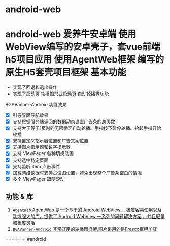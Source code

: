 # android-web

android-web
爱养牛安卓端 使用WebView编写的安卓壳子，套vue前端h5项目应用
使用AgentWeb框架 编写的原生H5套壳项目框架
基本功能
======

 * 实现了回退和退出操作
 * 实现了启动页 轮播图形式启动页 自动轮播等功能
 
 BGABanner-Android 功能效果
 - [x] 引导界面导航效果
 - [x] 支持根据服务端返回的数据动态设置广告条的总页数
 - [x] 支持大于等于1页时的无限循环自动轮播、手指按下暂停轮播、抬起手指开始轮播
 - [x] 支持自定义指示器位置和广告文案位置
 - [x] 支持图片指示器和数字指示器
 - [x] 支持 ViewPager 各种切换动画
 - [x] 支持选中特定页面
 - [x] 支持监听 item 点击事件
 - [x] 加载网络数据时支持占位图设置，避免出现整个广告条空白的情况
 - [x] 多个 ViewPager 跟随滚动

## 功能 & 库
1. [`AgentWeb` AgentWeb 是一个基于的 Android WebView ，极度容易使用以及功能强大的库，提供了 Android WebView 一系列的问题解决方案 ，并且轻量和极度灵活](https://github.com/Justson/AgentWeb)
2. [`BGABanner-Android` 非常好用的轮播图框架,图片采用的是Fresco框架加载](https://github.com/bingoogolapple/BGABanner-Android)






 
 
 
=======
#android
